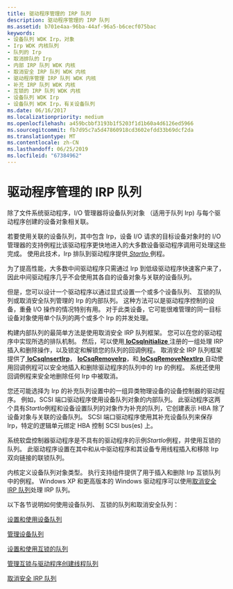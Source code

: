 ```yaml
---
title: 驱动程序管理的 IRP 队列
description: 驱动程序管理的 IRP 队列
ms.assetid: b701e4aa-96ba-44af-96a5-b6cecf075bac
keywords:
- 设备队列 WDK Irp，对象
- Irp WDK 内核队列
- 队列的 Irp
- 取消排队的 Irp
- 内部 IRP 队列 WDK 内核
- 取消安全 IRP 队列 WDK 内核
- 驱动程序管理 IRP 队列 WDK 内核
- 补充 IRP 队列 WDK 内核
- 互锁的 IRP 队列 WDK 内核
- 设备队列 WDK Irp
- 设备队列 WDK Irp，有关设备队列
ms.date: 06/16/2017
ms.localizationpriority: medium
ms.openlocfilehash: a459bcbbf3193b1f5203f1d1b60a4d6126ed5966
ms.sourcegitcommit: fb7d95c7a5d47860918cd3602efdd33b69dcf2da
ms.translationtype: MT
ms.contentlocale: zh-CN
ms.lasthandoff: 06/25/2019
ms.locfileid: "67384962"
---
```

# <a name="driver-managed-irp-queues"></a>驱动程序管理的 IRP 队列





除了文件系统驱动程序，I/O 管理器将设备队列对象 （适用于队列 Irp) 与每个驱动程序创建的设备对象相关联。

若要使用关联的设备队列，其中包含 Irp，设备 I/O 请求的目标设备对象时的 I/O 管理器的支持例程比该驱动程序更快地进入的大多数设备驱动程序调用可处理这些完成。 使用此技术，Irp 排队到驱动程序提供[ *StartIo* ](https://docs.microsoft.com/windows-hardware/drivers/ddi/content/wdm/nc-wdm-driver_startio)例程。

为了提高性能，大多数中间驱动程序只需通过 Irp 到低级驱动程序快速客户来了，因此中间驱动程序几乎不会使用其各自的设备对象与关联的设备队列。

但是，您可以设计一个驱动程序以通过显式设置一个或多个设备队列、 互锁的队列或取消安全队列管理的 Irp 的内部队列。 这种方法可以是驱动程序控制的设备，重叠 I/O 操作的情况特别有用。 对于此类设备，它可能很难管理的同一目标设备对象使用单个队列的两个或多个 Irp 的并发处理。

构建内部队列的最简单方法是使用取消安全 IRP 队列框架。 您可以在您的驱动程序中实现所选的排队机制。 然后，可以使用[ **IoCsqInitialize** ](https://docs.microsoft.com/windows-hardware/drivers/ddi/content/wdm/nf-wdm-iocsqinitialize)注册的一组处理 IRP 插入和删除操作，以及锁定和解锁您的队列的回调例程。 取消安全 IRP 队列框架提供了[ **IoCsqInsertIrp**](https://docs.microsoft.com/windows-hardware/drivers/ddi/content/wdm/nf-wdm-iocsqinsertirp)， [ **IoCsqRemoveIrp**](https://docs.microsoft.com/windows-hardware/drivers/ddi/content/wdm/nf-wdm-iocsqremoveirp)，和[ **IoCsqRemoveNextIrp** ](https://docs.microsoft.com/windows-hardware/drivers/ddi/content/wdm/nf-wdm-iocsqremovenextirp)自动使用回调例程可以安全地插入和删除驱动程序的队列中的 Irp 的例程。 系统还使用回调例程来安全地删除任何 Irp 中被取消。

您还可能选择为 Irp 的补充队列设置中的一组异类物理设备的设备控制器的驱动程序。 例如，SCSI 端口驱动程序使用设备队列对象的内部队列。 此驱动程序这两个具有*StartIo*例程和设备设置队列的对象作为补充的队列，它创建表示 HBA 除了设备对象与关联的设备队列。 SCSI 端口驱动程序使用其补充设备队列来保存 Irp，特定的逻辑单元绑定 HBA 控制 SCSI bus(es) 上。

系统软盘控制器驱动程序是不具有的驱动程序的示例*StartIo*例程，并使用互锁的队列。 此驱动程序设置在其中和从中驱动程序和其设备专用线程插入和移除 Irp 双向链接的联锁队列。

内核定义设备队列对象类型。 执行支持组件提供了用于插入和删除 Irp 互锁队列中的例程。 Windows XP 和更高版本的 Windows 驱动程序可以使用[取消安全 IRP 队列](cancel-safe-irp-queues.md)处理 IRP 队列。

以下各节说明如何使用设备队列、 互锁的队列和取消安全队列：

[设置和使用设备队列](setting-up-and-using-device-queues.md)

[管理设备队列](managing-device-queues.md)

[设置和使用互锁的队列](setting-up-and-using-interlocked-queues.md)

[管理互锁与驱动程序创建线程队列](managing-interlocked-queues-with-a-driver-created-thread.md)

[取消安全 IRP 队列](cancel-safe-irp-queues.md)

 

 





